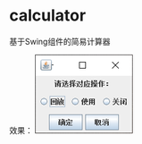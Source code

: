 # calculator
基于Swing组件的简易计算器

效果：
![Image text](https://github.com/shuangmuchenglin/Operation-playback-demo/blob/master/image/1.png)
